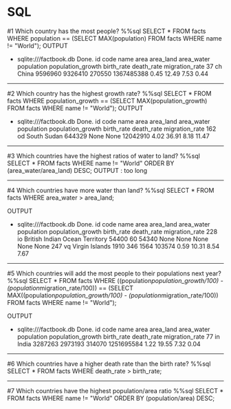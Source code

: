 # SQL
#1 Which country has the most people? 
%%sql
SELECT * FROM facts
WHERE population == (SELECT MAX(population) 
                    FROM facts 
                    WHERE name != "World");
OUTPUT           
* sqlite:///factbook.db
Done.
id	code	name	area	area_land	area_water	population	population_growth	birth_rate	death_rate	migration_rate
37	ch	China	9596960	9326410	270550	1367485388	0.45	12.49	7.53	0.44
______________________________________________________________________________________________________________________

#2 Which country has the highest growth rate?
%%sql
SELECT * FROM facts
WHERE population_growth == (SELECT MAX(population_growth) 
                    FROM facts 
                    WHERE name != "World");
OUTPUT
* sqlite:///factbook.db
Done.
id	code	name	area	area_land	area_water	population	population_growth	birth_rate	death_rate	migration_rate
162	od	South Sudan	644329	None	None	12042910	4.02	36.91	8.18	11.47
________________________________________________________________________________________________________________________

#3 Which countries have the highest ratios of water to land?
%%sql
SELECT * FROM facts
WHERE name != "World"
ORDER BY (area_water/area_land) DESC;
OUTPUT : too long
_________________________________________________________________________________________________________________________

#4 Which countries have more water than land?
%%sql
SELECT * FROM facts
WHERE area_water > area_land;

OUTPUT
 * sqlite:///factbook.db
Done.
id	code	name	area	area_land	area_water	population	population_growth	birth_rate	death_rate	migration_rate
228	io	British Indian Ocean Territory	54400	60	54340	None	None	None	None	None
247	vq	Virgin Islands	1910	346	1564	103574	0.59	10.31	8.54	7.67
___________________________________________________________________________________________________________________________

#5 Which countries will add the most people to their populations next year?
%%sql
SELECT * FROM facts
WHERE ((population*population_growth/100) - (population*migration_rate/100)) == (SELECT MAX((population*population_growth/100) - (population*migration_rate/100)) 
                    FROM facts 
                    WHERE name != "World");
                    
                    
 OUTPUT
 * sqlite:///factbook.db
Done.
id	code	name	area	area_land	area_water	population	population_growth	birth_rate	death_rate	migration_rate
77	in	India	3287263	2973193	314070	1251695584	1.22	19.55	7.32	0.04
_____________________________________________________________________________________________________________________________

#6 Which countries have a higher death rate than the birth rate?
%%sql
SELECT * FROM facts
WHERE death_rate > birth_rate;
________________________________________________________________________________________________________________________________

#7 Which countries have the highest population/area ratio
%%sql
SELECT * FROM facts
WHERE name != "World"
ORDER BY (population/area) DESC;
